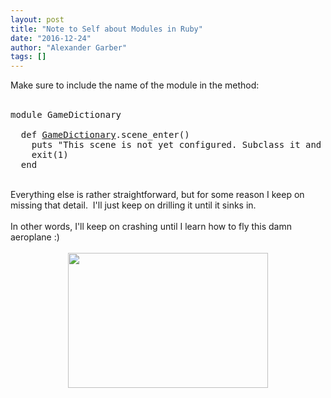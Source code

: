 ```yaml
---
layout: post
title: "Note to Self about Modules in Ruby"
date: "2016-12-24"
author: "Alexander Garber"
tags: []
---
```


<div dir="ltr" style="text-align: left;" trbidi="on">Make sure to include the name of the module in the method:<br><br>
        <pre class="brush:ruby">module GameDictionary<br><br>  def <u>GameDictionary</u>.scene_enter()<br>    puts "This scene is not yet configured. Subclass it and implement enter()."<br>    exit(1)<br>  end<br></pre>
<br>Everything
        else is rather straightforward, but for some reason I keep on missing that detail.  I'll just keep on drilling it until it sinks in.<br><br>In other words, I'll keep on crashing until I learn how to fly this damn aeroplane :)<br><br>
        <div class="separator" style="clear: both; text-align: center;"><a href="https://upload.wikimedia.org/wikipedia/en/c/c0/DC10Checklist.jpg" imageanchor="1" style="margin-left: 1em; margin-right: 1em;"><img border="0" height="216" src="https://upload.wikimedia.org/wikipedia/en/c/c0/DC10Checklist.jpg" width="320"></a></div>
<br>
</div>